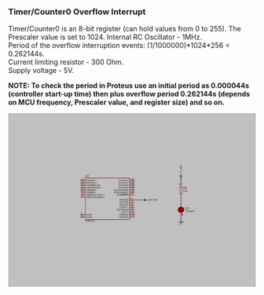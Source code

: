 ### Timer/Counter0 Overflow Interrupt

Timer/Counter0 is an 8-bit register (can hold values from 0 to 255). The Prescaler value is set to 1024. Internal RC Oscillator - 1MHz.  
Period of the overflow interruption events: (1/1000000)\*1024\*256 = 0.262144s.  
Current limiting resistor - 300 Ohm.  
Supply voltage - 5V.  

**NOTE: To check the period in Proteus use an initial period as 0.000044s (controller start-up time) then plus overflow period 0.262144s (depends on MCU frequency, Prescaler value, and register size) and so on.**  

<img src="Proteus/scheme.BMP">
